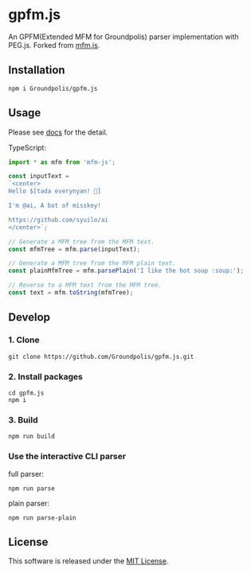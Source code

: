 # gpfm.js
An GPFM(Extended MFM for Groundpolis) parser implementation with PEG.js. Forked from [mfm.js](https://github.com/misskey-dev/mfm.js).
<!-- [Try it out!](https://runkit.com/npm/mfm-js) -->

<!-- [![Test](https://github.com/misskey-dev/mfm.js/actions/workflows/test.yml/badge.svg)](https://github.com/misskey-dev/mfm.js/actions/workflows/test.yml) -->
<!-- [![codecov](https://codecov.io/gh/misskey-dev/mfm.js/branch/develop/graph/badge.svg?token=irAWFiHK8T)](https://codecov.io/gh/misskey-dev/mfm.js) -->

<!-- [![NPM](https://nodei.co/npm/mfm-js.png?downloads=true&downloadRank=true&stars=true)](https://www.npmjs.com/package/mfm-js) -->

## Installation
```
npm i Groundpolis/gpfm.js
```

## Usage
Please see [docs](./docs/index.md) for the detail.

TypeScript:
```ts
import * as mfm from 'mfm-js';

const inputText =
`<center>
Hello $[tada everynyan! 🎉]

I'm @ai, A bot of misskey!

https://github.com/syuilo/ai
</center>`;

// Generate a MFM tree from the MFM text.
const mfmTree = mfm.parse(inputText);

// Generate a MFM tree from the MFM plain text.
const plainMfmTree = mfm.parsePlain('I like the hot soup :soup:​');

// Reverse to a MFM text from the MFM tree.
const text = mfm.toString(mfmTree);

```

## Develop
### 1. Clone
```
git clone https://github.com/Groundpolis/gpfm.js.git
```

### 2. Install packages
```
cd gpfm.js
npm i
```

### 3. Build
```
npm run build
```

### Use the interactive CLI parser
full parser:
```
npm run parse
```

plain parser:
```
npm run parse-plain
```

## License
This software is released under the [MIT License](LICENSE).
